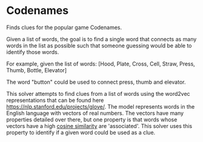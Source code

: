 # Codenames
Finds clues for the popular game Codenames. 

Given a list of words, the goal is to find a single word that connects as many words in the list as possible such that someone guessing would be able to identify those words.

For example, given the list of words: [Hood, Plate, Cross, Cell, Straw, Press, Thumb, Bottle, Elevator]

The word "button" could be used to connect press, thumb and elevator. 

This solver attempts to find clues from a list of words using the word2vec representations that can be found here https://nlp.stanford.edu/projects/glove/. The model represents words in the English language with vectors of real numbers. The vectors have many properties detailed over there, but one property is that words whose vectors have a high [cosine similarity](https://en.wikipedia.org/wiki/Cosine_similarity) are 'associated'. This solver uses this property to identify if a given word could be used as a clue. 
